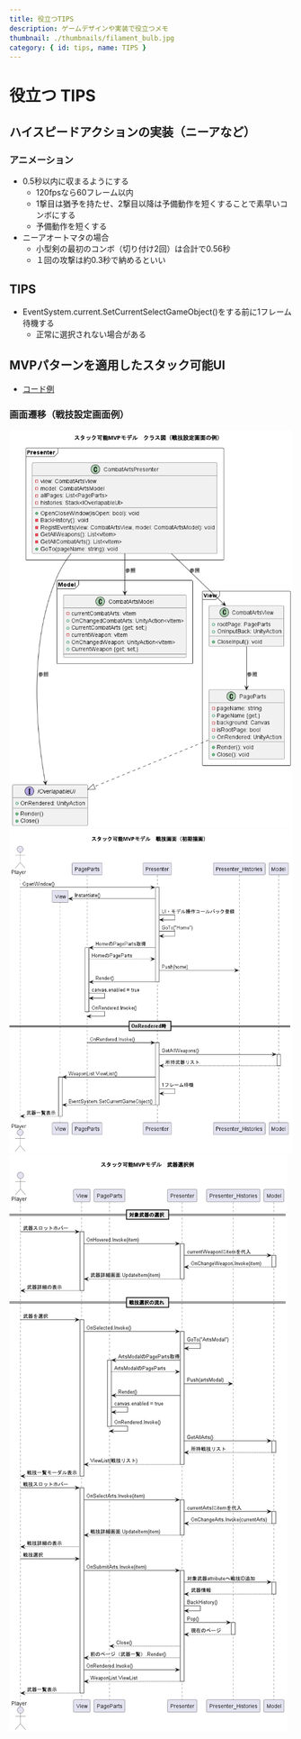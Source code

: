 ```yaml
---
title: 役立つTIPS
description: ゲームデザインや実装で役立つメモ
thumbnail: ./thumbnails/filament_bulb.jpg
category: { id: tips, name: TIPS }
---
```


# 役立つ TIPS

## ハイスピードアクションの実装（ニーアなど）

### アニメーション

- 0.5秒以内に収まるようにする
  - 120fpsなら60フレーム以内
  - 1撃目は猶予を持たせ、2撃目以降は予備動作を短くすることで素早いコンボにする
  - 予備動作を短くする
- ニーアオートマタの場合
  - 小型剣の最初のコンボ（切り付け2回）は合計で0.56秒
  - １回の攻撃は約0.3秒で納めるといい

## TIPS

- EventSystem.current.SetCurrentSelectGameObject()をする前に1フレーム待機する
  - 正常に選択されない場合がある

## MVPパターンを適用したスタック可能UI

- [コード例](https://github.com/Iroha71/unity-docs/tree/develop/assets/origin-scripts/UI)

### 画面遷移（戦技設定画面例）

![ui_class](./imgs/usefultips/ui_class.png)
![ui_framework](./imgs/usefultips/ui_framework_stack.png)
![ui_framework_weapon_select](./imgs/usefultips/ui_framework_weapon_select.png)
